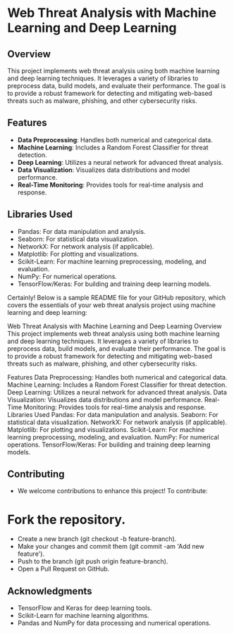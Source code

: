 # Web Threat Analysis with Machine Learning and Deep Learning
## Overview
This project implements web threat analysis using both machine learning and deep learning techniques. It leverages a variety of libraries to preprocess data, build models, and evaluate their performance. The goal is to provide a robust framework for detecting and mitigating web-based threats such as malware, phishing, and other cybersecurity risks.

## Features
- **Data Preprocessing**: Handles both numerical and categorical data.
- **Machine Learning**: Includes a Random Forest Classifier for threat detection.
- **Deep Learning**: Utilizes a neural network for advanced threat analysis.
- **Data Visualization**: Visualizes data distributions and model performance.
- **Real-Time Monitoring**: Provides tools for real-time analysis and response.

## Libraries Used
- Pandas: For data manipulation and analysis.
- Seaborn: For statistical data visualization.
- NetworkX: For network analysis (if applicable).
- Matplotlib: For plotting and visualizations.
- Scikit-Learn: For machine learning preprocessing, modeling, and evaluation.
- NumPy: For numerical operations.
- TensorFlow/Keras: For building and training deep learning models.


Certainly! Below is a sample README file for your GitHub repository, which covers the essentials of your web threat analysis project using machine learning and deep learning:

Web Threat Analysis with Machine Learning and Deep Learning
Overview
This project implements web threat analysis using both machine learning and deep learning techniques. It leverages a variety of libraries to preprocess data, build models, and evaluate their performance. The goal is to provide a robust framework for detecting and mitigating web-based threats such as malware, phishing, and other cybersecurity risks.

Features
Data Preprocessing: Handles both numerical and categorical data.
Machine Learning: Includes a Random Forest Classifier for threat detection.
Deep Learning: Utilizes a neural network for advanced threat analysis.
Data Visualization: Visualizes data distributions and model performance.
Real-Time Monitoring: Provides tools for real-time analysis and response.
Libraries Used
Pandas: For data manipulation and analysis.
Seaborn: For statistical data visualization.
NetworkX: For network analysis (if applicable).
Matplotlib: For plotting and visualizations.
Scikit-Learn: For machine learning preprocessing, modeling, and evaluation.
NumPy: For numerical operations.
TensorFlow/Keras: For building and training deep learning models.


## Contributing
- We welcome contributions to enhance this project! To contribute:

# Fork the repository.
- Create a new branch (git checkout -b feature-branch).
- Make your changes and commit them (git commit -am 'Add new feature').
- Push to the branch (git push origin feature-branch).
- Open a Pull Request on GitHub.

## Acknowledgments
- TensorFlow and Keras for deep learning tools.
- Scikit-Learn for machine learning algorithms.
- Pandas and NumPy for data processing and numerical operations.
